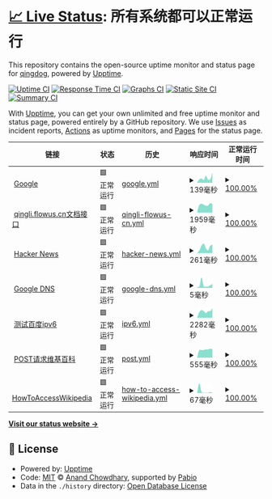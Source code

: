 # [📈 Live Status](https://qingdog.github.io/upptime): <!--live status--> **所有系统都可以正常运行**

This repository contains the open-source uptime monitor and status page for [qingdog](https://qingdog.github.io/upptime), powered by [Upptime](https://github.com/upptime/upptime).

[![Uptime CI](https://github.com/qingdog/upptime/workflows/Uptime%20CI/badge.svg)](https://github.com/qingdog/upptime/actions?query=workflow%3A%22Uptime+CI%22)
[![Response Time CI](https://github.com/qingdog/upptime/workflows/Response%20Time%20CI/badge.svg)](https://github.com/qingdog/upptime/actions?query=workflow%3A%22Response+Time+CI%22)
[![Graphs CI](https://github.com/qingdog/upptime/workflows/Graphs%20CI/badge.svg)](https://github.com/qingdog/upptime/actions?query=workflow%3A%22Graphs+CI%22)
[![Static Site CI](https://github.com/qingdog/upptime/workflows/Static%20Site%20CI/badge.svg)](https://github.com/qingdog/upptime/actions?query=workflow%3A%22Static+Site+CI%22)
[![Summary CI](https://github.com/qingdog/upptime/workflows/Summary%20CI/badge.svg)](https://github.com/qingdog/upptime/actions?query=workflow%3A%22Summary+CI%22)

With [Upptime](https://upptime.js.org), you can get your own unlimited and free uptime monitor and status page, powered entirely by a GitHub repository. We use [Issues](https://github.com/qingdog/upptime/issues) as incident reports, [Actions](https://github.com/qingdog/upptime/actions) as uptime monitors, and [Pages](https://qingdog.github.io/upptime) for the status page.

<!--start: status pages-->
<!-- This summary is generated by Upptime (https://github.com/upptime/upptime) -->
<!-- Do not edit this manually, your changes will be overwritten -->
<!-- prettier-ignore -->
| 链接 | 状态 | 历史 | 响应时间 | 正常运行时间 |
| --- | ------ | ------- | ------------- | ------ |
| <img alt="" src="https://icons.duckduckgo.com/ip3/www.google.com.ico" height="13"> [Google](https://www.google.com) | 🟩 正常运行 | [google.yml](https://github.com/qingdog/upptime/commits/HEAD/history/google.yml) | <details><summary><img alt="响应时间图像" src="./graphs/google/response-time-week.png" height="20"> 139毫秒</summary><br><a href="https://qingdog.github.io/upptime/history/google"><img alt="响应时间 102" src="https://img.shields.io/endpoint?url=https%3A%2F%2Fraw.githubusercontent.com%2Fqingdog%2Fupptime%2FHEAD%2Fapi%2Fgoogle%2Fresponse-time.json"></a><br><a href="https://qingdog.github.io/upptime/history/google"><img alt="24 小时响应时间 293" src="https://img.shields.io/endpoint?url=https%3A%2F%2Fraw.githubusercontent.com%2Fqingdog%2Fupptime%2FHEAD%2Fapi%2Fgoogle%2Fresponse-time-day.json"></a><br><a href="https://qingdog.github.io/upptime/history/google"><img alt="7 天正常运行时间 139" src="https://img.shields.io/endpoint?url=https%3A%2F%2Fraw.githubusercontent.com%2Fqingdog%2Fupptime%2FHEAD%2Fapi%2Fgoogle%2Fresponse-time-week.json"></a><br><a href="https://qingdog.github.io/upptime/history/google"><img alt="30天的正常运行时间 110" src="https://img.shields.io/endpoint?url=https%3A%2F%2Fraw.githubusercontent.com%2Fqingdog%2Fupptime%2FHEAD%2Fapi%2Fgoogle%2Fresponse-time-month.json"></a><br><a href="https://qingdog.github.io/upptime/history/google"><img alt="1年的正常运行时间 102" src="https://img.shields.io/endpoint?url=https%3A%2F%2Fraw.githubusercontent.com%2Fqingdog%2Fupptime%2FHEAD%2Fapi%2Fgoogle%2Fresponse-time-year.json"></a></details> | <details><summary><a href="https://qingdog.github.io/upptime/history/google">100.00%</a></summary><a href="https://qingdog.github.io/upptime/history/google"><img alt="正常运行时间 100.00%" src="https://img.shields.io/endpoint?url=https%3A%2F%2Fraw.githubusercontent.com%2Fqingdog%2Fupptime%2FHEAD%2Fapi%2Fgoogle%2Fuptime.json"></a><br><a href="https://qingdog.github.io/upptime/history/google"><img alt="24 小时正常运行时间 100.00%" src="https://img.shields.io/endpoint?url=https%3A%2F%2Fraw.githubusercontent.com%2Fqingdog%2Fupptime%2FHEAD%2Fapi%2Fgoogle%2Fuptime-day.json"></a><br><a href="https://qingdog.github.io/upptime/history/google"><img alt="7 天正常运行时间 100.00%" src="https://img.shields.io/endpoint?url=https%3A%2F%2Fraw.githubusercontent.com%2Fqingdog%2Fupptime%2FHEAD%2Fapi%2Fgoogle%2Fuptime-week.json"></a><br><a href="https://qingdog.github.io/upptime/history/google"><img alt="30天的正常运行时间 100.00%" src="https://img.shields.io/endpoint?url=https%3A%2F%2Fraw.githubusercontent.com%2Fqingdog%2Fupptime%2FHEAD%2Fapi%2Fgoogle%2Fuptime-month.json"></a><br><a href="https://qingdog.github.io/upptime/history/google"><img alt="1年的正常运行时间 100.00%" src="https://img.shields.io/endpoint?url=https%3A%2F%2Fraw.githubusercontent.com%2Fqingdog%2Fupptime%2FHEAD%2Fapi%2Fgoogle%2Fuptime-year.json"></a></details>
| <img alt="" src="https://icons.duckduckgo.com/ip3/qingli.flowus.cn.ico" height="13"> [qingli.flowus.cn文档接口](https://qingli.flowus.cn/api/docs/3910f52e-bdd0-4e93-b38f-4396981ac5ff) | 🟩 正常运行 | [qingli-flowus-cn.yml](https://github.com/qingdog/upptime/commits/HEAD/history/qingli-flowus-cn.yml) | <details><summary><img alt="响应时间图像" src="./graphs/qingli-flowus-cn/response-time-week.png" height="20"> 1959毫秒</summary><br><a href="https://qingdog.github.io/upptime/history/qingli-flowus-cn"><img alt="响应时间 1813" src="https://img.shields.io/endpoint?url=https%3A%2F%2Fraw.githubusercontent.com%2Fqingdog%2Fupptime%2FHEAD%2Fapi%2Fqingli-flowus-cn%2Fresponse-time.json"></a><br><a href="https://qingdog.github.io/upptime/history/qingli-flowus-cn"><img alt="24 小时响应时间 2088" src="https://img.shields.io/endpoint?url=https%3A%2F%2Fraw.githubusercontent.com%2Fqingdog%2Fupptime%2FHEAD%2Fapi%2Fqingli-flowus-cn%2Fresponse-time-day.json"></a><br><a href="https://qingdog.github.io/upptime/history/qingli-flowus-cn"><img alt="7 天正常运行时间 1959" src="https://img.shields.io/endpoint?url=https%3A%2F%2Fraw.githubusercontent.com%2Fqingdog%2Fupptime%2FHEAD%2Fapi%2Fqingli-flowus-cn%2Fresponse-time-week.json"></a><br><a href="https://qingdog.github.io/upptime/history/qingli-flowus-cn"><img alt="30天的正常运行时间 1863" src="https://img.shields.io/endpoint?url=https%3A%2F%2Fraw.githubusercontent.com%2Fqingdog%2Fupptime%2FHEAD%2Fapi%2Fqingli-flowus-cn%2Fresponse-time-month.json"></a><br><a href="https://qingdog.github.io/upptime/history/qingli-flowus-cn"><img alt="1年的正常运行时间 1813" src="https://img.shields.io/endpoint?url=https%3A%2F%2Fraw.githubusercontent.com%2Fqingdog%2Fupptime%2FHEAD%2Fapi%2Fqingli-flowus-cn%2Fresponse-time-year.json"></a></details> | <details><summary><a href="https://qingdog.github.io/upptime/history/qingli-flowus-cn">100.00%</a></summary><a href="https://qingdog.github.io/upptime/history/qingli-flowus-cn"><img alt="正常运行时间 67.06%" src="https://img.shields.io/endpoint?url=https%3A%2F%2Fraw.githubusercontent.com%2Fqingdog%2Fupptime%2FHEAD%2Fapi%2Fqingli-flowus-cn%2Fuptime.json"></a><br><a href="https://qingdog.github.io/upptime/history/qingli-flowus-cn"><img alt="24 小时正常运行时间 100.00%" src="https://img.shields.io/endpoint?url=https%3A%2F%2Fraw.githubusercontent.com%2Fqingdog%2Fupptime%2FHEAD%2Fapi%2Fqingli-flowus-cn%2Fuptime-day.json"></a><br><a href="https://qingdog.github.io/upptime/history/qingli-flowus-cn"><img alt="7 天正常运行时间 100.00%" src="https://img.shields.io/endpoint?url=https%3A%2F%2Fraw.githubusercontent.com%2Fqingdog%2Fupptime%2FHEAD%2Fapi%2Fqingli-flowus-cn%2Fuptime-week.json"></a><br><a href="https://qingdog.github.io/upptime/history/qingli-flowus-cn"><img alt="30天的正常运行时间 99.80%" src="https://img.shields.io/endpoint?url=https%3A%2F%2Fraw.githubusercontent.com%2Fqingdog%2Fupptime%2FHEAD%2Fapi%2Fqingli-flowus-cn%2Fuptime-month.json"></a><br><a href="https://qingdog.github.io/upptime/history/qingli-flowus-cn"><img alt="1年的正常运行时间 67.06%" src="https://img.shields.io/endpoint?url=https%3A%2F%2Fraw.githubusercontent.com%2Fqingdog%2Fupptime%2FHEAD%2Fapi%2Fqingli-flowus-cn%2Fuptime-year.json"></a></details>
| <img alt="" src="https://github.com/favicon.ico" height="13"> [Hacker News](https://news.ycombinator.com) | 🟩 正常运行 | [hacker-news.yml](https://github.com/qingdog/upptime/commits/HEAD/history/hacker-news.yml) | <details><summary><img alt="响应时间图像" src="./graphs/hacker-news/response-time-week.png" height="20"> 261毫秒</summary><br><a href="https://qingdog.github.io/upptime/history/hacker-news"><img alt="响应时间 391" src="https://img.shields.io/endpoint?url=https%3A%2F%2Fraw.githubusercontent.com%2Fqingdog%2Fupptime%2FHEAD%2Fapi%2Fhacker-news%2Fresponse-time.json"></a><br><a href="https://qingdog.github.io/upptime/history/hacker-news"><img alt="24 小时响应时间 365" src="https://img.shields.io/endpoint?url=https%3A%2F%2Fraw.githubusercontent.com%2Fqingdog%2Fupptime%2FHEAD%2Fapi%2Fhacker-news%2Fresponse-time-day.json"></a><br><a href="https://qingdog.github.io/upptime/history/hacker-news"><img alt="7 天正常运行时间 261" src="https://img.shields.io/endpoint?url=https%3A%2F%2Fraw.githubusercontent.com%2Fqingdog%2Fupptime%2FHEAD%2Fapi%2Fhacker-news%2Fresponse-time-week.json"></a><br><a href="https://qingdog.github.io/upptime/history/hacker-news"><img alt="30天的正常运行时间 270" src="https://img.shields.io/endpoint?url=https%3A%2F%2Fraw.githubusercontent.com%2Fqingdog%2Fupptime%2FHEAD%2Fapi%2Fhacker-news%2Fresponse-time-month.json"></a><br><a href="https://qingdog.github.io/upptime/history/hacker-news"><img alt="1年的正常运行时间 391" src="https://img.shields.io/endpoint?url=https%3A%2F%2Fraw.githubusercontent.com%2Fqingdog%2Fupptime%2FHEAD%2Fapi%2Fhacker-news%2Fresponse-time-year.json"></a></details> | <details><summary><a href="https://qingdog.github.io/upptime/history/hacker-news">100.00%</a></summary><a href="https://qingdog.github.io/upptime/history/hacker-news"><img alt="正常运行时间 99.99%" src="https://img.shields.io/endpoint?url=https%3A%2F%2Fraw.githubusercontent.com%2Fqingdog%2Fupptime%2FHEAD%2Fapi%2Fhacker-news%2Fuptime.json"></a><br><a href="https://qingdog.github.io/upptime/history/hacker-news"><img alt="24 小时正常运行时间 100.00%" src="https://img.shields.io/endpoint?url=https%3A%2F%2Fraw.githubusercontent.com%2Fqingdog%2Fupptime%2FHEAD%2Fapi%2Fhacker-news%2Fuptime-day.json"></a><br><a href="https://qingdog.github.io/upptime/history/hacker-news"><img alt="7 天正常运行时间 100.00%" src="https://img.shields.io/endpoint?url=https%3A%2F%2Fraw.githubusercontent.com%2Fqingdog%2Fupptime%2FHEAD%2Fapi%2Fhacker-news%2Fuptime-week.json"></a><br><a href="https://qingdog.github.io/upptime/history/hacker-news"><img alt="30天的正常运行时间 100.00%" src="https://img.shields.io/endpoint?url=https%3A%2F%2Fraw.githubusercontent.com%2Fqingdog%2Fupptime%2FHEAD%2Fapi%2Fhacker-news%2Fuptime-month.json"></a><br><a href="https://qingdog.github.io/upptime/history/hacker-news"><img alt="1年的正常运行时间 99.98%" src="https://img.shields.io/endpoint?url=https%3A%2F%2Fraw.githubusercontent.com%2Fqingdog%2Fupptime%2FHEAD%2Fapi%2Fhacker-news%2Fuptime-year.json"></a></details>
| <img alt="" src="https://upptime.js.org/img/icon.svg" height="13"> [Google DNS](8.8.8.8) | 🟩 正常运行 | [google-dns.yml](https://github.com/qingdog/upptime/commits/HEAD/history/google-dns.yml) | <details><summary><img alt="响应时间图像" src="./graphs/google-dns/response-time-week.png" height="20"> 5毫秒</summary><br><a href="https://qingdog.github.io/upptime/history/google-dns"><img alt="响应时间 4" src="https://img.shields.io/endpoint?url=https%3A%2F%2Fraw.githubusercontent.com%2Fqingdog%2Fupptime%2FHEAD%2Fapi%2Fgoogle-dns%2Fresponse-time.json"></a><br><a href="https://qingdog.github.io/upptime/history/google-dns"><img alt="24 小时响应时间 6" src="https://img.shields.io/endpoint?url=https%3A%2F%2Fraw.githubusercontent.com%2Fqingdog%2Fupptime%2FHEAD%2Fapi%2Fgoogle-dns%2Fresponse-time-day.json"></a><br><a href="https://qingdog.github.io/upptime/history/google-dns"><img alt="7 天正常运行时间 5" src="https://img.shields.io/endpoint?url=https%3A%2F%2Fraw.githubusercontent.com%2Fqingdog%2Fupptime%2FHEAD%2Fapi%2Fgoogle-dns%2Fresponse-time-week.json"></a><br><a href="https://qingdog.github.io/upptime/history/google-dns"><img alt="30天的正常运行时间 4" src="https://img.shields.io/endpoint?url=https%3A%2F%2Fraw.githubusercontent.com%2Fqingdog%2Fupptime%2FHEAD%2Fapi%2Fgoogle-dns%2Fresponse-time-month.json"></a><br><a href="https://qingdog.github.io/upptime/history/google-dns"><img alt="1年的正常运行时间 4" src="https://img.shields.io/endpoint?url=https%3A%2F%2Fraw.githubusercontent.com%2Fqingdog%2Fupptime%2FHEAD%2Fapi%2Fgoogle-dns%2Fresponse-time-year.json"></a></details> | <details><summary><a href="https://qingdog.github.io/upptime/history/google-dns">100.00%</a></summary><a href="https://qingdog.github.io/upptime/history/google-dns"><img alt="正常运行时间 100.00%" src="https://img.shields.io/endpoint?url=https%3A%2F%2Fraw.githubusercontent.com%2Fqingdog%2Fupptime%2FHEAD%2Fapi%2Fgoogle-dns%2Fuptime.json"></a><br><a href="https://qingdog.github.io/upptime/history/google-dns"><img alt="24 小时正常运行时间 100.00%" src="https://img.shields.io/endpoint?url=https%3A%2F%2Fraw.githubusercontent.com%2Fqingdog%2Fupptime%2FHEAD%2Fapi%2Fgoogle-dns%2Fuptime-day.json"></a><br><a href="https://qingdog.github.io/upptime/history/google-dns"><img alt="7 天正常运行时间 100.00%" src="https://img.shields.io/endpoint?url=https%3A%2F%2Fraw.githubusercontent.com%2Fqingdog%2Fupptime%2FHEAD%2Fapi%2Fgoogle-dns%2Fuptime-week.json"></a><br><a href="https://qingdog.github.io/upptime/history/google-dns"><img alt="30天的正常运行时间 100.00%" src="https://img.shields.io/endpoint?url=https%3A%2F%2Fraw.githubusercontent.com%2Fqingdog%2Fupptime%2FHEAD%2Fapi%2Fgoogle-dns%2Fuptime-month.json"></a><br><a href="https://qingdog.github.io/upptime/history/google-dns"><img alt="1年的正常运行时间 100.00%" src="https://img.shields.io/endpoint?url=https%3A%2F%2Fraw.githubusercontent.com%2Fqingdog%2Fupptime%2FHEAD%2Fapi%2Fgoogle-dns%2Fuptime-year.json"></a></details>
| <img alt="" src="https://www.baidu.com/favicon.ico" height="13"> [测试百度ipv6](https://www.baidu.com) | 🟩 正常运行 | [ipv6.yml](https://github.com/qingdog/upptime/commits/HEAD/history/ipv6.yml) | <details><summary><img alt="响应时间图像" src="./graphs/ipv6/response-time-week.png" height="20"> 2282毫秒</summary><br><a href="https://qingdog.github.io/upptime/history/ipv6"><img alt="响应时间 2320" src="https://img.shields.io/endpoint?url=https%3A%2F%2Fraw.githubusercontent.com%2Fqingdog%2Fupptime%2FHEAD%2Fapi%2Fipv6%2Fresponse-time.json"></a><br><a href="https://qingdog.github.io/upptime/history/ipv6"><img alt="24 小时响应时间 3213" src="https://img.shields.io/endpoint?url=https%3A%2F%2Fraw.githubusercontent.com%2Fqingdog%2Fupptime%2FHEAD%2Fapi%2Fipv6%2Fresponse-time-day.json"></a><br><a href="https://qingdog.github.io/upptime/history/ipv6"><img alt="7 天正常运行时间 2282" src="https://img.shields.io/endpoint?url=https%3A%2F%2Fraw.githubusercontent.com%2Fqingdog%2Fupptime%2FHEAD%2Fapi%2Fipv6%2Fresponse-time-week.json"></a><br><a href="https://qingdog.github.io/upptime/history/ipv6"><img alt="30天的正常运行时间 2382" src="https://img.shields.io/endpoint?url=https%3A%2F%2Fraw.githubusercontent.com%2Fqingdog%2Fupptime%2FHEAD%2Fapi%2Fipv6%2Fresponse-time-month.json"></a><br><a href="https://qingdog.github.io/upptime/history/ipv6"><img alt="1年的正常运行时间 2320" src="https://img.shields.io/endpoint?url=https%3A%2F%2Fraw.githubusercontent.com%2Fqingdog%2Fupptime%2FHEAD%2Fapi%2Fipv6%2Fresponse-time-year.json"></a></details> | <details><summary><a href="https://qingdog.github.io/upptime/history/ipv6">100.00%</a></summary><a href="https://qingdog.github.io/upptime/history/ipv6"><img alt="正常运行时间 100.00%" src="https://img.shields.io/endpoint?url=https%3A%2F%2Fraw.githubusercontent.com%2Fqingdog%2Fupptime%2FHEAD%2Fapi%2Fipv6%2Fuptime.json"></a><br><a href="https://qingdog.github.io/upptime/history/ipv6"><img alt="24 小时正常运行时间 100.00%" src="https://img.shields.io/endpoint?url=https%3A%2F%2Fraw.githubusercontent.com%2Fqingdog%2Fupptime%2FHEAD%2Fapi%2Fipv6%2Fuptime-day.json"></a><br><a href="https://qingdog.github.io/upptime/history/ipv6"><img alt="7 天正常运行时间 100.00%" src="https://img.shields.io/endpoint?url=https%3A%2F%2Fraw.githubusercontent.com%2Fqingdog%2Fupptime%2FHEAD%2Fapi%2Fipv6%2Fuptime-week.json"></a><br><a href="https://qingdog.github.io/upptime/history/ipv6"><img alt="30天的正常运行时间 100.00%" src="https://img.shields.io/endpoint?url=https%3A%2F%2Fraw.githubusercontent.com%2Fqingdog%2Fupptime%2FHEAD%2Fapi%2Fipv6%2Fuptime-month.json"></a><br><a href="https://qingdog.github.io/upptime/history/ipv6"><img alt="1年的正常运行时间 100.00%" src="https://img.shields.io/endpoint?url=https%3A%2F%2Fraw.githubusercontent.com%2Fqingdog%2Fupptime%2FHEAD%2Fapi%2Fipv6%2Fuptime-year.json"></a></details>
| <img alt="" src="https://zh.wikipedia.org/static/favicon/wikipedia.ico" height="13"> [POST请求维基百科](https://zh.wikipedia.org/) | 🟩 正常运行 | [post.yml](https://github.com/qingdog/upptime/commits/HEAD/history/post.yml) | <details><summary><img alt="响应时间图像" src="./graphs/post/response-time-week.png" height="20"> 555毫秒</summary><br><a href="https://qingdog.github.io/upptime/history/post"><img alt="响应时间 575" src="https://img.shields.io/endpoint?url=https%3A%2F%2Fraw.githubusercontent.com%2Fqingdog%2Fupptime%2FHEAD%2Fapi%2Fpost%2Fresponse-time.json"></a><br><a href="https://qingdog.github.io/upptime/history/post"><img alt="24 小时响应时间 587" src="https://img.shields.io/endpoint?url=https%3A%2F%2Fraw.githubusercontent.com%2Fqingdog%2Fupptime%2FHEAD%2Fapi%2Fpost%2Fresponse-time-day.json"></a><br><a href="https://qingdog.github.io/upptime/history/post"><img alt="7 天正常运行时间 555" src="https://img.shields.io/endpoint?url=https%3A%2F%2Fraw.githubusercontent.com%2Fqingdog%2Fupptime%2FHEAD%2Fapi%2Fpost%2Fresponse-time-week.json"></a><br><a href="https://qingdog.github.io/upptime/history/post"><img alt="30天的正常运行时间 526" src="https://img.shields.io/endpoint?url=https%3A%2F%2Fraw.githubusercontent.com%2Fqingdog%2Fupptime%2FHEAD%2Fapi%2Fpost%2Fresponse-time-month.json"></a><br><a href="https://qingdog.github.io/upptime/history/post"><img alt="1年的正常运行时间 575" src="https://img.shields.io/endpoint?url=https%3A%2F%2Fraw.githubusercontent.com%2Fqingdog%2Fupptime%2FHEAD%2Fapi%2Fpost%2Fresponse-time-year.json"></a></details> | <details><summary><a href="https://qingdog.github.io/upptime/history/post">100.00%</a></summary><a href="https://qingdog.github.io/upptime/history/post"><img alt="正常运行时间 99.64%" src="https://img.shields.io/endpoint?url=https%3A%2F%2Fraw.githubusercontent.com%2Fqingdog%2Fupptime%2FHEAD%2Fapi%2Fpost%2Fuptime.json"></a><br><a href="https://qingdog.github.io/upptime/history/post"><img alt="24 小时正常运行时间 100.00%" src="https://img.shields.io/endpoint?url=https%3A%2F%2Fraw.githubusercontent.com%2Fqingdog%2Fupptime%2FHEAD%2Fapi%2Fpost%2Fuptime-day.json"></a><br><a href="https://qingdog.github.io/upptime/history/post"><img alt="7 天正常运行时间 100.00%" src="https://img.shields.io/endpoint?url=https%3A%2F%2Fraw.githubusercontent.com%2Fqingdog%2Fupptime%2FHEAD%2Fapi%2Fpost%2Fuptime-week.json"></a><br><a href="https://qingdog.github.io/upptime/history/post"><img alt="30天的正常运行时间 100.00%" src="https://img.shields.io/endpoint?url=https%3A%2F%2Fraw.githubusercontent.com%2Fqingdog%2Fupptime%2FHEAD%2Fapi%2Fpost%2Fuptime-month.json"></a><br><a href="https://qingdog.github.io/upptime/history/post"><img alt="1年的正常运行时间 99.64%" src="https://img.shields.io/endpoint?url=https%3A%2F%2Fraw.githubusercontent.com%2Fqingdog%2Fupptime%2FHEAD%2Fapi%2Fpost%2Fuptime-year.json"></a></details>
| <img alt="" src="https://zh.wikipedia.org/favicon.ico" height="13"> [HowToAccessWikipedia](https://zh.wikipedia.org/wiki/Help:%E5%A6%82%E4%BD%95%E8%AE%BF%E9%97%AE%E7%BB%B4%E5%9F%BA%E7%99%BE%E7%A7%91) | 🟩 正常运行 | [how-to-access-wikipedia.yml](https://github.com/qingdog/upptime/commits/HEAD/history/how-to-access-wikipedia.yml) | <details><summary><img alt="响应时间图像" src="./graphs/how-to-access-wikipedia/response-time-week.png" height="20"> 67毫秒</summary><br><a href="https://qingdog.github.io/upptime/history/how-to-access-wikipedia"><img alt="响应时间 50" src="https://img.shields.io/endpoint?url=https%3A%2F%2Fraw.githubusercontent.com%2Fqingdog%2Fupptime%2FHEAD%2Fapi%2Fhow-to-access-wikipedia%2Fresponse-time.json"></a><br><a href="https://qingdog.github.io/upptime/history/how-to-access-wikipedia"><img alt="24 小时响应时间 11" src="https://img.shields.io/endpoint?url=https%3A%2F%2Fraw.githubusercontent.com%2Fqingdog%2Fupptime%2FHEAD%2Fapi%2Fhow-to-access-wikipedia%2Fresponse-time-day.json"></a><br><a href="https://qingdog.github.io/upptime/history/how-to-access-wikipedia"><img alt="7 天正常运行时间 67" src="https://img.shields.io/endpoint?url=https%3A%2F%2Fraw.githubusercontent.com%2Fqingdog%2Fupptime%2FHEAD%2Fapi%2Fhow-to-access-wikipedia%2Fresponse-time-week.json"></a><br><a href="https://qingdog.github.io/upptime/history/how-to-access-wikipedia"><img alt="30天的正常运行时间 51" src="https://img.shields.io/endpoint?url=https%3A%2F%2Fraw.githubusercontent.com%2Fqingdog%2Fupptime%2FHEAD%2Fapi%2Fhow-to-access-wikipedia%2Fresponse-time-month.json"></a><br><a href="https://qingdog.github.io/upptime/history/how-to-access-wikipedia"><img alt="1年的正常运行时间 50" src="https://img.shields.io/endpoint?url=https%3A%2F%2Fraw.githubusercontent.com%2Fqingdog%2Fupptime%2FHEAD%2Fapi%2Fhow-to-access-wikipedia%2Fresponse-time-year.json"></a></details> | <details><summary><a href="https://qingdog.github.io/upptime/history/how-to-access-wikipedia">100.00%</a></summary><a href="https://qingdog.github.io/upptime/history/how-to-access-wikipedia"><img alt="正常运行时间 99.65%" src="https://img.shields.io/endpoint?url=https%3A%2F%2Fraw.githubusercontent.com%2Fqingdog%2Fupptime%2FHEAD%2Fapi%2Fhow-to-access-wikipedia%2Fuptime.json"></a><br><a href="https://qingdog.github.io/upptime/history/how-to-access-wikipedia"><img alt="24 小时正常运行时间 100.00%" src="https://img.shields.io/endpoint?url=https%3A%2F%2Fraw.githubusercontent.com%2Fqingdog%2Fupptime%2FHEAD%2Fapi%2Fhow-to-access-wikipedia%2Fuptime-day.json"></a><br><a href="https://qingdog.github.io/upptime/history/how-to-access-wikipedia"><img alt="7 天正常运行时间 100.00%" src="https://img.shields.io/endpoint?url=https%3A%2F%2Fraw.githubusercontent.com%2Fqingdog%2Fupptime%2FHEAD%2Fapi%2Fhow-to-access-wikipedia%2Fuptime-week.json"></a><br><a href="https://qingdog.github.io/upptime/history/how-to-access-wikipedia"><img alt="30天的正常运行时间 100.00%" src="https://img.shields.io/endpoint?url=https%3A%2F%2Fraw.githubusercontent.com%2Fqingdog%2Fupptime%2FHEAD%2Fapi%2Fhow-to-access-wikipedia%2Fuptime-month.json"></a><br><a href="https://qingdog.github.io/upptime/history/how-to-access-wikipedia"><img alt="1年的正常运行时间 99.65%" src="https://img.shields.io/endpoint?url=https%3A%2F%2Fraw.githubusercontent.com%2Fqingdog%2Fupptime%2FHEAD%2Fapi%2Fhow-to-access-wikipedia%2Fuptime-year.json"></a></details>

<!--end: status pages-->

[**Visit our status website →**](https://qingdog.github.io/upptime)

## 📄 License

- Powered by: [Upptime](https://github.com/upptime/upptime)
- Code: [MIT](./LICENSE) © [Anand Chowdhary](https://anandchowdhary.com), supported by [Pabio](https://pabio.com)
- Data in the `./history` directory: [Open Database License](https://opendatacommons.org/licenses/odbl/1-0/)
